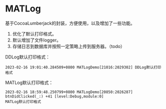 # MATLog
基于CocoaLumberjack的封装，方便使用，以及增加了一些功能。
1. 优化了默认打印格式。
2. 默认增加了文件logger。
3. 存储日志到数据库并按照一定策略上传到服务器。（todo）

DDLog默认打印格式：

```
2023-02-16 19:01:40.284509+0800 MATLogDemo[21016:2029302] DDLog默认打印格式
```

MATLog默认打印格式：

```
2023-02-16 18:59:48.250799+0800 MATLogDemo[20850:2026287] btnDidClicked(_:) +41 [level:Debug,module:0]
MATLog默认打印格式
```

